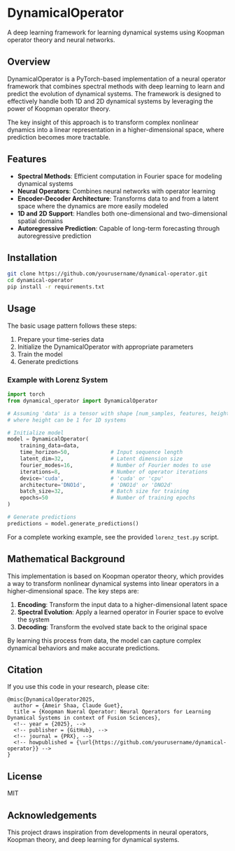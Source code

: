 # DynamicalOperator

A deep learning framework for learning dynamical systems using Koopman operator theory and neural networks.

## Overview

DynamicalOperator is a PyTorch-based implementation of a neural operator framework that combines spectral methods with deep learning to learn and predict the evolution of dynamical systems. The framework is designed to effectively handle both 1D and 2D dynamical systems by leveraging the power of Koopman operator theory.

The key insight of this approach is to transform complex nonlinear dynamics into a linear representation in a higher-dimensional space, where prediction becomes more tractable.

## Features

- **Spectral Methods**: Efficient computation in Fourier space for modeling dynamical systems
- **Neural Operators**: Combines neural networks with operator learning
- **Encoder-Decoder Architecture**: Transforms data to and from a latent space where the dynamics are more easily modeled
- **1D and 2D Support**: Handles both one-dimensional and two-dimensional spatial domains
- **Autoregressive Prediction**: Capable of long-term forecasting through autoregressive prediction

## Installation

```bash
git clone https://github.com/yourusername/dynamical-operator.git
cd dynamical-operator
pip install -r requirements.txt
```

## Usage

The basic usage pattern follows these steps:

1. Prepare your time-series data
2. Initialize the DynamicalOperator with appropriate parameters
3. Train the model
4. Generate predictions

### Example with Lorenz System

```python
import torch
from dynamical_operator import DynamicalOperator

# Assuming 'data' is a tensor with shape [num_samples, features, height, time]
# where height can be 1 for 1D systems

# Initialize model
model = DynamicalOperator(
    training_data=data,
    time_horizon=50,             # Input sequence length
    latent_dim=32,               # Latent dimension size
    fourier_modes=16,            # Number of Fourier modes to use
    iterations=8,                # Number of operator iterations
    device='cuda',               # 'cuda' or 'cpu'
    architecture='DNO1d',        # 'DNO1d' or 'DNO2d'
    batch_size=32,               # Batch size for training
    epochs=50                    # Number of training epochs
)

# Generate predictions
predictions = model.generate_predictions()
```

For a complete working example, see the provided `lorenz_test.py` script.

## Mathematical Background

This implementation is based on Koopman operator theory, which provides a way to transform nonlinear dynamical systems into linear operators in a higher-dimensional space. The key steps are:

1. **Encoding**: Transform the input data to a higher-dimensional latent space
2. **Spectral Evolution**: Apply a learned operator in Fourier space to evolve the system
3. **Decoding**: Transform the evolved state back to the original space

By learning this process from data, the model can capture complex dynamical behaviors and make accurate predictions.

## Citation

If you use this code in your research, please cite:

```
@misc{DynamicalOperator2025,
  author = {Ameir Shaa, Claude Guet},
  title = {Koopman Nueral Operator: Neural Operators for Learning Dynamical Systems in context of Fusion Sciences},
  <!-- year = {2025}, -->
  <!-- publisher = {GitHub}, -->
  <!-- journal = {PRX}, -->
  <!-- howpublished = {\url{https://github.com/yourusername/dynamical-operator}} -->
}
```

## License

MIT

## Acknowledgements

This project draws inspiration from developments in neural operators, Koopman theory, and deep learning for dynamical systems.